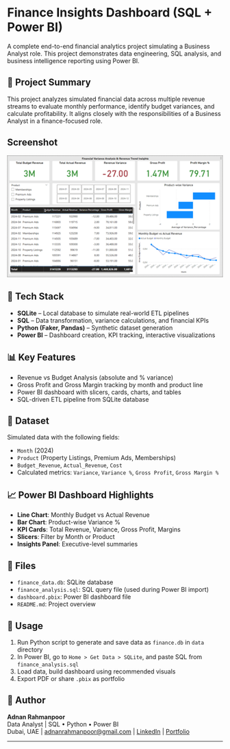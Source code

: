 # Finance Insights Dashboard (SQL + Power BI)

A complete end-to-end financial analytics project simulating a Business Analyst role. This project demonstrates data engineering, SQL analysis, and business intelligence reporting using Power BI.

## 🧾 Project Summary

This project analyzes simulated financial data across multiple revenue streams to evaluate monthly performance, identify budget variances, and calculate profitability. It aligns closely with the responsibilities of a Business Analyst in a finance-focused role.

## Screenshot

![](./screenshot.png)

## 📁 Tech Stack

- **SQLite** – Local database to simulate real-world ETL pipelines
- **SQL** – Data transformation, variance calculations, and financial KPIs
- **Python (Faker, Pandas)** – Synthetic dataset generation
- **Power BI** – Dashboard creation, KPI tracking, interactive visualizations

## 📊 Key Features

- Revenue vs Budget Analysis (absolute and % variance)
- Gross Profit and Gross Margin tracking by month and product line
- Power BI dashboard with slicers, cards, charts, and tables
- SQL-driven ETL pipeline from SQLite database

## 📌 Dataset

Simulated data with the following fields:
- `Month` (2024)
- `Product` (Property Listings, Premium Ads, Memberships)
- `Budget_Revenue`, `Actual_Revenue`, `Cost`
- Calculated metrics: `Variance`, `Variance %`, `Gross Profit`, `Gross Margin %`

## 📈 Power BI Dashboard Highlights

- **Line Chart**: Monthly Budget vs Actual Revenue
- **Bar Chart**: Product-wise Variance %
- **KPI Cards**: Total Revenue, Variance, Gross Profit, Margins
- **Slicers**: Filter by Month or Product
- **Insights Panel**: Executive-level summaries

## 📂 Files

- `finance_data.db`: SQLite database
- `finance_analysis.sql`: SQL query file (used during Power BI import)
- `dashboard.pbix`: Power BI dashboard file
- `README.md`: Project overview

## 📌 Usage

1. Run Python script to generate and save data as `finance.db` in `data` directory
2. In Power BI, go to `Home > Get Data > SQLite`, and paste SQL from `finance_analysis.sql`
3. Load data, build dashboard using recommended visuals
4. Export PDF or share `.pbix` as portfolio

## 🚀 Author

**Adnan Rahmanpoor**  
Data Analyst | SQL • Python • Power BI  
Dubai, UAE | adnanrahmanpoor@gmail.com | [LinkedIn](https://linkedin.com/in/adnanrahmanpoor) | [Portfolio](https://github.com/adnanrahmanpoor/Data_Projects)

---
